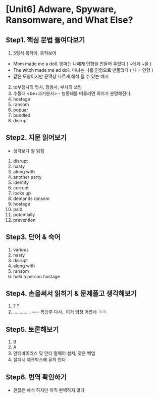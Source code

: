 # [Unit6] Adware, Spyware, Ransomware, and What Else?

## Step1. 핵심 문법 들여다보기
  1) 5형식 목적어, 목적보어
   - Mom made me a doll. 엄마는 나에게 인형을 만들어 주었다 ( ~에게 ~을 )
   - The witch made me ad doll. 마녀는 나를 인형으로 만들었다 ( 나 = 인형 )
   - 같은 모양이지만 문맥상 다르게 해석 될 수 있는 예시
  2) to부정사의 명사, 형용사, 부사의 쓰임
  3) 수동태 <be+과거분사> - 능동태를 떠올리면 의미가 분명해진다.
  4) hostage
  5) ransom
  6) popuar
  7) bundled
  8) disrupt
## Step2. 지문 읽어보기
  - 생각보다 잘 읽힘
  1) disrupt
  2) nasty
  3) along with
  4) another party
  5) identity
  6) corrupt
  7) locks up
  8) demands ransom
  9) hostage
  10) paid
  11) potentially
  12) prevention

## Step3. 단어 & 숙어
   1) various
   2) nasty
   3) disrupt
   4) along with
   5) ransom
   6) hold a person hostage   
 
## Step4. 손을써서 읽히기 & 문제풀고 생각해보기 
   1) ? ?
   2) .............
   ---- 복습후 다시.. 이거 엄청 어렵네 ㅋㅋ
   
## Step5. 토론해보기
   1) B
   2) A
   3) 안티바이러스 및 안티 멀웨어 설치, 잦은 백업
   4) 설치시 체크박스에 유의 한다
 
## Step6. 번역 확인하기
   - 괜찮은 해석 하지만 아직 완벽하지 않다
